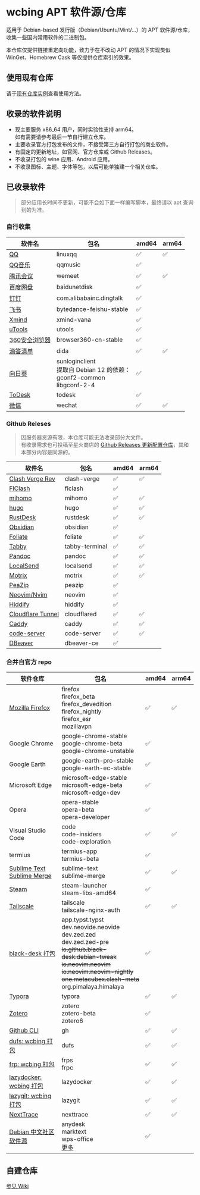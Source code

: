 # wcbing APT 软件源/仓库

适用于 Debian-based 发行版（Debian/Ubuntu/Mint/...）的 APT 软件源/仓库，收集一些国内常用软件的二进制包。

本仓库仅提供链接重定向功能，致力于在不改动 APT 的情况下实现类似 WinGet、Homebrew Cask 等仅提供仓库索引的效果。


## 使用现有仓库

请于[现有仓库实例](https://packages.wcbing.top/deb/)查看使用方法。


## 收录的软件说明
- 现主要服务 x86_64 用户，同时实验性支持 arm64。  
如有需要请参考最后一节自行建立仓库。
- 主要收录官方打包发布的文件，不接受第三方自行打包的商业软件。
- 有固定的更新地址，如官网、官方仓库或 Github Releases。
- 不收录打包的 wine 应用、Android 应用。
- 不收录图标、主题、字体等包，以后可能单独建一个相关仓库。


## 已收录软件

> 部分应用长时间不更新，可能不会如下面一样编写脚本，最终请以 apt 查询到的为准。

### 自行收集

| 软件名 | 包名 | amd64 | arm64 |
| ----- | ---- | ----- | ----- |
| [QQ](https://im.qq.com/linuxqq/) | linuxqq | ✅ | ✅ |
| [QQ音乐](https://y.qq.com/download/download.html) | qqmusic | ✅ | |
| [腾讯会议](https://meeting.tencent.com/download/) | wemeet | ✅ | ✅ |
| [百度网盘](https://pan.baidu.com/download) | baidunetdisk | ✅ | |
| [钉钉](https://www.dingtalk.com/download/) | com.alibabainc.dingtalk | ✅ | |
| [飞书](https://www.feishu.cn/download) | bytedance-feishu-stable | ✅ | |
| [Xmind](https://xmind.cn/download/) | xmind-vana | ✅ | |
| [uTools](https://u.tools/download/) | utools | ✅ | |
| [360安全浏览器](https://browser.360.net/gc/) | browser360-cn-stable | ✅ | |
| [滴答清单](https://dida365.com/download) | dida | ✅ | ✅ |
| [向日葵](https://sunlogin.oray.com/download/linux) | sunloginclient<br />提取自 Debian 12 的依赖：<br />gconf2-common<br />libgconf-2-4 | ✅ | |
| [ToDesk](https://www.todesk.com/linux.html) | todesk | ✅ | |
| [微信](https://linux.weixin.qq.com/) | wechat | ✅ | ✅ |


### Github Releses

> 因服务器资源有限，本仓库可能无法收录部分大文件。  
> 有收录需求也可投稿至星火商店的 [Github Releases 更新配置仓库](https://gitee.com/spark-building-service/github)，其和本部分内容是同源的。

| 软件名 | 包名 | amd64 | arm64 |
| ----- | ---- | ----- | ----- |
| [Clash Verge Rev](https://github.com/clash-verge-rev/clash-verge-rev) | clash-verge | ✅ | ✅ |
| [FlClash](https://github.com/chen08209/FlClash) | flclash | ✅ | |
| [mihomo](https://github.com/MetaCubeX/mihomo) | mihomo | ✅ | ✅ |
| [hugo](https://github.com/gohugoio/hugo) | hugo | ✅ | ✅ |
| [RustDesk](https://github.com/rustdesk/rustdesk) | rustdesk | ✅ | ✅ |
| [Obsidian](https://github.com/obsidianmd/obsidian-releases) | obsidian | ✅ | |
| [Foliate](https://github.com/johnfactotum/foliate) | foliate |  ✅ | ✅ |
| [Tabby](https://github.com/Eugeny/tabby) | tabby-terminal | ✅ | ✅ |
| [Pandoc](https://github.com/jgm/pandoc) | pandoc | ✅ | ✅ |
| [LocalSend](https://github.com/localsend/localsend) | localsend | ✅ | ✅ |
| [Motrix](https://github.com/agalwood/Motrix) | motrix | ✅ | ✅ |
| [PeaZip](https://github.com/peazip/PeaZip) | peazip | ✅ | |
| [Neovim/Nvim](https://github.com/neovim/neovim-releases) | neovim | ✅ | |
| [Hiddify](https://github.com/hiddify/hiddify-app) | hiddify | ✅ | |
| [Cloudflare Tunnel](https://github.com/cloudflare/cloudflared) | cloudflared | ✅ | ✅ |
| [Caddy](https://github.com/caddyserver/caddy) | caddy | ✅ | ✅ |
| [code-server](https://github.com/coder/code-server) | code-server | ✅ | ✅ |
| [DBeaver](https://github.com/dbeaver/dbeaver) | dbeaver-ce | ✅ | |

### 合并自官方 repo

| 软件仓库 | 包名 | amd64 | arm64 |
| ------ | ---- | ----- | ----- |
| [Mozilla Firefox](https://support.mozilla.org/zh-CN/kb/install-firefox-linux) | firefox<br />firefox_beta<br />firefox_devedition<br />firefox_nightly<br />firefox_esr<br />mozillavpn | ✅ | ✅ |
| Google Chrome | google-chrome-stable<br />google-chrome-beta<br />google-chrome-unstable | ✅ | |
| Google Earth | google-earth-pro-stable<br />google-earth-ec-stable | ✅ | |
| Microsoft Edge | microsoft-edge-stable<br />microsoft-edge-beta<br />microsoft-edge-dev | ✅ | |
| Opera | opera-stable<br />opera-beta<br />opera-developer | ✅ | |
| Visual Studio Code | code<br />code-insiders<br />code-exploration | ✅ | ✅ |
| termius | termius-app<br />termius-beta | ✅ | |
| [Sublime Text<br />Sublime Merge](https://www.sublimetext.com/docs/linux_repositories.html) | sublime-text<br />sublime-merge | ✅ | ✅ |
| [Steam](https://repo.steampowered.com/steam/) | steam-launcher<br />steam-libs-amd64 | ✅ | |
| [Tailscale](https://pkgs.tailscale.com/stable/) | tailscale<br />tailscale-nginx-auth | ✅ | ✅ |
| [black-desk 打包](https://github.com/black-desk/debs) | app.typst.typst<br />dev.neovide.neovide<br />dev.zed.zed<br />dev.zed.zed-pre<br />~~io.github.black-desk.debian-tweak<br />io.neovim.neovim<br />io.neovim.neovim-nightly<br />one.metacubex.clash-meta~~<br />org.pimalaya.himalaya | ✅ | |
| [Typora](https://typora.io/#linux) | typora | ✅ | ✅ |
| [Zotero](https://zotero.retorque.re/file/apt-package-archive/index.html) | zotero<br />zotero-beta<br />zotero6 | ✅ | |
| [Github CLI](https://cli.github.com/) | gh | ✅ | ✅ |
| [dufs: wcbing 打包](https://github.com/wcbing-build/dufs-debs) | dufs | ✅ | ✅ |
| [frp: wcbing 打包](https://github.com/wcbing-build/frp-debs) | frps<br />frpc | ✅ | ✅ |
| [lazydocker: wcbing 打包](https://github.com/wcbing-build/lazydocker-debs) | lazydocker | ✅ | ✅ |
| [lazygit: wcbing 打包](https://github.com/wcbing-build/lazygit-debs) | lazygit | ✅ | ✅ |
| [NextTrace](https://github.com/nxtrace/nexttrace-debs) | nexttrace | ✅ | ✅ |
| [Debian 中文社区软件源](https://github.com/debiancn/repo) | anydesk<br />marktext<br />wps-office<br />[更多](https://github.com/debiancn/repo) | ✅ | |

## 自建仓库

[参见 Wiki](https://github.com/wcbing/wcbing-apt-repo/wiki/self-hosting)
